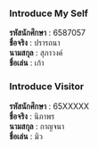 ### Introduce My Self
**รหัสนักศึกษา**  : 6587057<br>
**ชื่อจริง** : ปรารถนา<br>
**นามสกุล** : สุภาวงค์<br>
**ชื่อเล่น** : เก้า<br>

### Introduce Visitor
**รหัสนักศึกษา**  : 65XXXXX<br>
**ชื่อจริง** : นิภาพร<br>
**นามสกุล** : กาญจนา<br>
**ชื่อเล่น** : มิว<br>